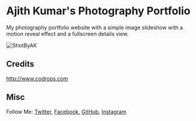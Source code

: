# Ajith Kumar's Photography Portfolio

My photography portfolio website with a simple image slideshow with a motion reveal effect and a fullscreen details view.

![ShotByAK](https://tympanus.net/codrops/wp-content/uploads/2018/07/MotionRevealSlideshow_featured.jpg)

## Credits
http://www.codrops.com

## Misc
Follow Me: [Twitter](http://www.twitter.com/ajithpoison), [Facebook](http://www.facebook.com/ajithdauk), [GitHub](https://github.com/ajithpoison), [Instagram](https://www.instagram.com/ajithpoison/)
